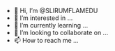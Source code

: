 - 👋 Hi, I’m @SLIRUMFLAMEDU
- 👀 I’m interested in ...
- 🌱 I’m currently learning ...
- 💞️ I’m looking to collaborate on ...
- 📫 How to reach me ...

<!---
SLIRUMFLAMEDU/SLIRUMFLAMEDU is a ✨ special ✨ repository because its `README.md` (this file) appears on your GitHub profile.
You can click the Preview link to take a look at your changes.
--->
